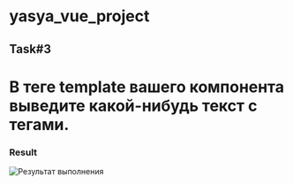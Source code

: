 # yasya_vue_project

## Task#3

<h1>В теге template вашего компонента выведите какой-нибудь текст с тегами.</h1>

### Result

![Результат выполнения](./assets/Screenshot_1.png)
